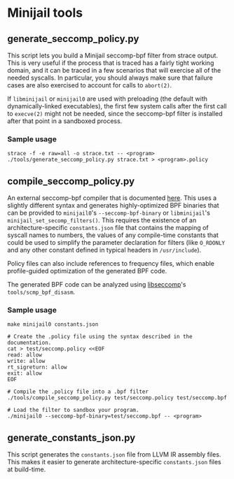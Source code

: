 # Minijail tools

## generate_seccomp_policy.py

This script lets you build a Minijail seccomp-bpf filter from strace output.
This is very useful if the process that is traced has a fairly tight working
domain, and it can be traced in a few scenarios that will exercise all of the
needed syscalls. In particular, you should always make sure that failure cases
are also exercised to account for calls to `abort(2)`.

If `libminijail` or `minijail0` are used with preloading (the default with
dynamically-linked executables), the first few system calls after the first call
to `execve(2)` might not be needed, since the seccomp-bpf filter is installed
after that point in a sandboxed process.

### Sample usage

```shell
strace -f -e raw=all -o strace.txt -- <program>
./tools/generate_seccomp_policy.py strace.txt > <program>.policy
```

## compile_seccomp_policy.py

An external seccomp-bpf compiler that is documented [here][1]. This uses a
slightly different syntax and generates highly-optimized BPF binaries that can
be provided to `minijail0`'s `--seccomp-bpf-binary` or `libminijail`'s
`minijail_set_secomp_filters()`. This requires the existence of an
architecture-specific `constants.json` file that contains the mapping of syscall
names to numbers, the values of any compile-time constants that could be used to
simplify the parameter declaration for filters (like `O_RDONLY` and any other
constant defined in typical headers in `/usr/include`).

Policy files can also include references to frequency files, which enable
profile-guided optimization of the generated BPF code.

The generated BPF code can be analyzed using
[libseccomp](https://github.com/seccomp/libseccomp)'s `tools/scmp_bpf_disasm`.

### Sample usage

```shell
make minijail0 constants.json

# Create the .policy file using the syntax described in the documentation.
cat > test/seccomp.policy <<EOF
read: allow
write: allow
rt_sigreturn: allow
exit: allow
EOF

# Compile the .policy file into a .bpf filter
./tools/compile_seccomp_policy.py test/seccomp.policy test/seccomp.bpf

# Load the filter to sandbox your program.
./minijail0 --seccomp-bpf-binary=test/seccomp.bpf -- <program>
```

## generate_constants_json.py

This script generates the `constants.json` file from LLVM IR assembly files.
This makes it easier to generate architecture-specific `constants.json` files at
build-time.

[1]: https://docs.google.com/document/d/e/2PACX-1vQOeYLWmJJrRWvglnMo5cynkUe0gZ9wVsndLLePkJg6dfUXSOUWoveBBeY3u5nQMlEU4dt_vRgj0ifR/pub
